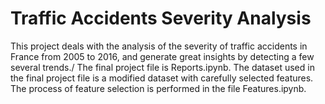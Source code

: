 # Traffic Accidents Severity Analysis
This project deals with the analysis of the severity of traffic accidents in France from 2005 to 2016, and generate great insights by detecting a few several trends./
The final project file is Reports.ipynb.
The dataset used in the final project file is a modified dataset with carefully selected features.
The process of feature selection is performed in the file Features.ipynb.
